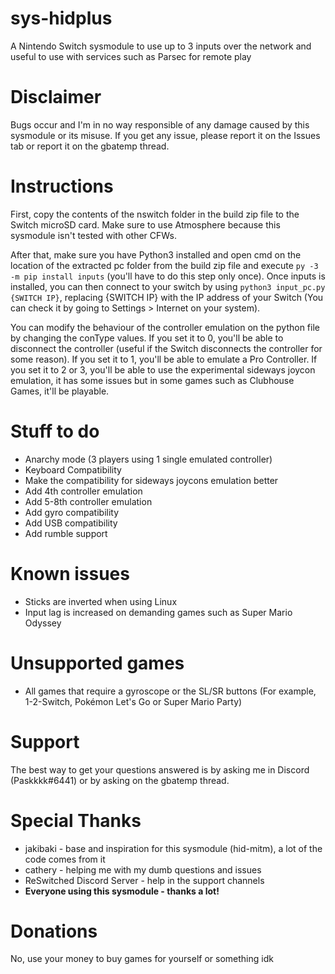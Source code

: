 # sys-hidplus
A Nintendo Switch sysmodule to use up to 3 inputs over the network and useful to use with services such as Parsec for remote play


# Disclaimer
Bugs occur and I'm in no way responsible of any damage caused by this sysmodule or its misuse. If you get any issue, please report it on the Issues tab or report it on the gbatemp thread.


# Instructions
First, copy the contents of the nswitch folder in the build zip file to the Switch microSD card. Make sure to use Atmosphere because this sysmodule isn't tested with other CFWs.

After that, make sure you have Python3 installed and open cmd on the location of the extracted pc folder from the build zip file and execute `py -3 -m pip install inputs` (you'll have to do this step only once). Once inputs is installed, you can then connect to your switch by using `python3 input_pc.py {SWITCH IP}`, replacing {SWITCH IP} with the IP address of your Switch (You can check it by going to Settings > Internet on your system).

You can modify the behaviour of the controller emulation on the python file by changing the conType values. If you set it to 0, you'll be able to disconnect the controller (useful if the Switch disconnects the controller for some reason). If you set it to 1, you'll be able to emulate a Pro Controller. If you set it to 2 or 3, you'll be able to use the experimental sideways joycon emulation, it has some issues but in some games such as Clubhouse Games, it'll be playable.


# Stuff to do
* Anarchy mode (3 players using 1 single emulated controller)
* Keyboard Compatibility
* Make the compatibility for sideways joycons emulation better
* Add 4th controller emulation
* Add 5-8th controller emulation
* Add gyro compatibility
* Add USB compatibility
* Add rumble support


# Known issues
* Sticks are inverted when using Linux
* Input lag is increased on demanding games such as Super Mario Odyssey


# Unsupported games
* All games that require a gyroscope or the SL/SR buttons (For example, 1-2-Switch, Pokémon Let's Go or Super Mario Party)


# Support
The best way to get your questions answered is by asking me in Discord (Paskkkk#6441) or by asking on the gbatemp thread.


# Special Thanks
* jakibaki - base and inspiration for this sysmodule (hid-mitm), a lot of the code comes from it
* cathery - helping me with my dumb questions and issues
* ReSwitched Discord Server - help in the support channels
* **Everyone using this sysmodule - thanks a lot!**


# Donations
No, use your money to buy games for yourself or something idk
